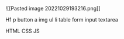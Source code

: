 ![[Pasted image 20221029193216.png]]

H1
p
button
a
img
ul li
table
form
input
textarea


HTML
CSS
JS